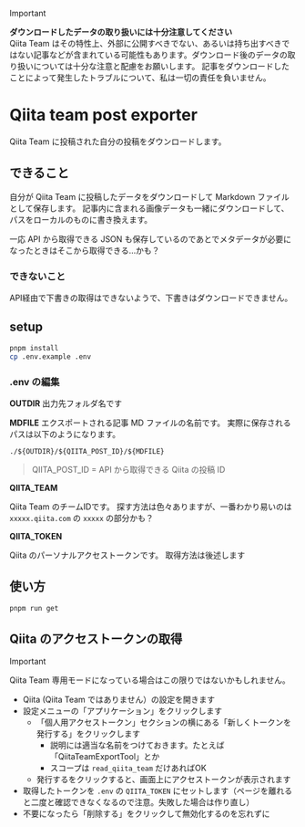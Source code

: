 > [!important]
> **ダウンロードしたデータの取り扱いには十分注意してください**  
> Qiita Team はその特性上、外部に公開すべきでない、あるいは持ち出すべきではない記事などが含まれている可能性もあります。ダウンロード後のデータの取り扱いについては十分な注意と配慮をお願いします。
> 記事をダウンロードしたことによって発生したトラブルについて、私は一切の責任を負いません。

# Qiita team post exporter

Qiita Team に投稿された自分の投稿をダウンロードします。

## できること

自分が Qiita Team に投稿したデータをダウンロードして Markdown ファイルとして保存します。
記事内に含まれる画像データも一緒にダウンロードして、パスをローカルのものに書き換えます。

一応 API から取得できる JSON も保存しているのであとでメタデータが必要になったときはそこから取得できる…かも？

### できないこと

API経由で下書きの取得はできないようで、下書きはダウンロードできません。

## setup

```sh
pnpm install
cp .env.example .env
```

### .env の編集

**OUTDIR**
出力先フォルダ名です

**MDFILE**
エクスポートされる記事 MD ファイルの名前です。
実際に保存されるパスは以下のようになります。

```
./${OUTDIR}/${QIITA_POST_ID}/${MDFILE}
```

> QIITA_POST_ID = API から取得できる Qiita の投稿 ID


**QIITA_TEAM**

Qiita Team のチームIDです。
探す方法は色々ありますが、一番わかり易いのは `xxxxx.qiita.com` の `xxxxx` の部分かも？

**QIITA_TOKEN**

Qiita のパーソナルアクセストークンです。
取得方法は後述します

## 使い方

```sh
pnpm run get
```

## Qiita のアクセストークンの取得

> [!important]
> Qiita Team 専用モードになっている場合はこの限りではないかもしれません。

- Qiita (Qiita Team ではありません）の設定を開きます
- 設定メニューの「アプリケーション」をクリックします
  - 「個人用アクセストークン」セクションの横にある「新しくトークンを発行する」をクリックします
    - 説明には適当な名前をつけておきます。たとえば「QiitaTeamExportTool」とか
    - スコープは `read_qiita_team` だけあればOK
  - 発行するをクリックすると、画面上にアクセストークンが表示されます
- 取得したトークンを `.env` の `QIITA_TOKEN` にセットします（ページを離れると二度と確認できなくなるので注意。失敗した場合は作り直し）
- 不要になったら「削除する」をクリックして無効化するのを忘れずに


